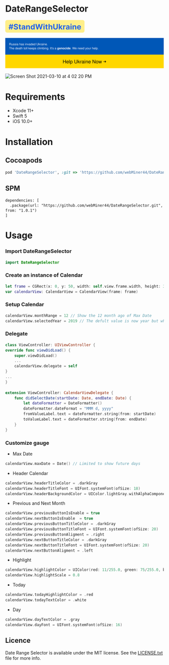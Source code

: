 # DateRangeSelector

[![StandWithUkraine](https://raw.githubusercontent.com/vshymanskyy/StandWithUkraine/main/badges/StandWithUkraine.svg)](https://github.com/vshymanskyy/StandWithUkraine/blob/main/docs/README.md)

[![Stand With Ukraine](https://raw.githubusercontent.com/vshymanskyy/StandWithUkraine/main/banner2-direct.svg)](https://vshymanskyy.github.io/StandWithUkraine/)

<img width="200" alt="Screen Shot 2021-03-10 at 4 02 20 PM" src="https://user-images.githubusercontent.com/35375629/110629989-115ade00-81ba-11eb-85af-f6d5f026066c.png"> 

# Requirements
- Xcode 11+
- Swift 5
- iOS 10.0+


# Installation


## Cocoapods
```ruby
pod 'DateRangeSelector', :git => 'https://github.com/webMiner44/DateRangeSelector', :tag => '1.0.1'
```

## SPM
```
dependencies: [
  .package(url: "https://github.com/webMiner44/DateRangeSelector.git", from: "1.0.1")
]
```

# Usage

### Import DateRangeSelector
```swift
import DateRangeSelector
```

### Create an instance of Calendar
```swift
let frame = CGRect(x: 0, y: 50, width: self.view.frame.width, height: 300)
var calendarView: CalendarView = CalendarView(frame: frame)

```
### Setup Calendar
```swift
calendarView.monthRange = 12 // Show the 12 month ago of Max Date
calendarView.selectedYear = 2019 // The defult value is now year but when you set selected year, the range month of year is changed

```

### Delegate
```swift
class ViewController: UIViewController {
override func viewDidLoad() {
    super.viewDidLoad()
    ...
    calendarView.delegate = self
}
...
}

extension ViewController: CalendarViewDelegate {
    func didSelectDate(startDate: Date, endDate: Date) {
        let dateFormatter = DateFormatter()
        dateFormatter.dateFormat = "MMM d, yyyy"
        fromValueLabel.text = dateFormatter.string(from: startDate)
        toValueLabel.text = dateFormatter.string(from: endDate)
    }
}
```

### Customize gauge

- Max Date
```swift
calendarView.maxDate = Date() // Limited to show future days
```

- Header Calendar
```swift 
calendarView.headerTitleColor = .darkGray
calendarView.headerTitleFont = UIFont.systemFont(ofSize: 18)
calendarView.headerBackgroundColor = UIColor.lightGray.withAlphaComponent(0.5)
```
- Previous and Next Month
```swift 
calendarView.previousButtonIsEnable = true
calendarView.nextButtonIsEnable  = true
calendarView.previousButtonTitleColor = .darkGray
calendarView.previousButtonTitleFont = UIFont.systemFont(ofSize: 20)
calendarView.previousButtonAligment = .right
calendarView.nextButtonTitleColor = .darkGray
calendarView.nextButtonTitleFont = UIFont.systemFont(ofSize: 20)
calendarView.nextButtonAligment = .left
```
- Highlight
```swift 
calendarView.highlightColor = UIColor(red: 11/255.0, green: 75/255.0, blue: 105/255.0, alpha: 1)
calendarView.highlightScale = 0.8
```
- Today
```swift 
calendarView.todayHighlightColor = .red
calendarView.todayTextColor = .white
```
- Day
```swift 
calendarView.dayTextColor = .gray
calendarView.dayFont = UIFont.systemFont(ofSize: 16)
```

## Licence
Date Range Selector is available under the MIT license. See the [LICENSE.txt](https://github.com/boof-tech/DateRangeSelector/blob/main/LICENSE) file for more info.


